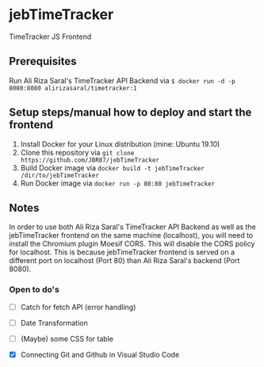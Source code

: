 # jebTimeTracker
TimeTracker JS Frontend

## Prerequisites
Run Ali Riza Saral's TimeTracker API Backend via ```$ docker run -d -p 8080:8080 alirizasaral/timetracker:1```

## Setup steps/manual how to deploy and start the frontend
1. Install Docker for your Linux distribution (mine: Ubuntu 19.10)
2. Clone this repository via ```git clone https://github.com/JBR87/jebTimeTracker```
3. Build Docker image via ```docker build -t jebTimeTracker /dir/to/jebTimeTracker```
4. Run Docker image via ```docker run -p 80:80 jebTimeTracker```

## Notes
In order to use both Ali Riza Saral's TimeTracker API Backend as well as the jebTimeTracker frontend on the same machine (localhost), you will need to install the Chromium plugin Moesif CORS. This will disable the CORS policy for localhost. This is because jebTimeTracker frontend is served on a different port on localhost (Port 80) than Ali Riza Saral's backend (Port 8080).


### Open to do's
- [ ] Catch for fetch API (error handling)
- [ ] Date Transformation
- [ ] (Maybe) some CSS for table
- [x] Connecting Git and Github in Visual Studio Code


